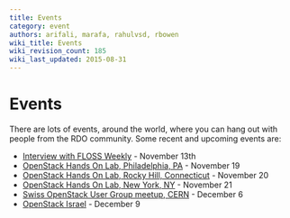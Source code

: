 ```yaml
---
title: Events
category: event
authors: arifali, marafa, rahulvsd, rbowen
wiki_title: Events
wiki_revision_count: 185
wiki_last_updated: 2015-08-31
---
```


# Events

There are lots of events, around the world, where you can hang out with people from the RDO community. Some recent and upcoming events are:

*   [Interview with FLOSS Weekly](https://plus.google.com/109324203153530830791/posts/Uzu5MJ61pzL) - November 13th
*   [OpenStack Hands On Lab, Philadelphia, PA](http://www.meetup.com/Philly-OpenStack-Meetup-Group/events/144907072/) - November 19
*   [OpenStack Hands On Lab, Rocky Hill, Connecticut](http://www.meetup.com/Openstack-Connecticut/events/143713952/) - November 20
*   [OpenStack Hands On Lab, New York, NY](http://www.meetup.com/OpenStack-New-York-Meetup/events/144883832/) - November 21
*   [Swiss OpenStack User Group meetup, CERN](http://www.meetup.com/openstack-ch/events/138151562/) - December 6
*   [OpenStack Israel](http://www.openstack-israel.org/) - December 9
